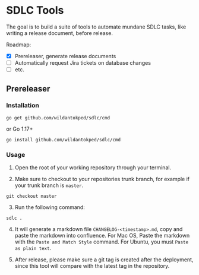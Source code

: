 # SDLC Tools
The goal is to build a suite of tools to automate mundane SDLC tasks, like writing a release document, before release.

Roadmap:

- [x] Prereleaser, generate release documents
- [ ] Automatically request Jira tickets on database changes
- [ ] etc.

## Prereleaser

### Installation

```
go get github.com/wildantokped/sdlc/cmd
```

or Go 1.17+

```
go install github.com/wildantokped/sdlc/cmd
```

### Usage

1. Open the root of your working repository through your terminal.

2. Make sure to checkout to your repositories trunk branch, for example if your trunk branch is `master`.

```
git checkout master
```

3. Run the following command:

```
sdlc .
```

4. It will generate a markdown file `CHANGELOG-<timestamp>.md`, copy and paste the markdown into confluence. For Mac OS, Paste the markdown with the `Paste and Match Style` command. For Ubuntu, you must `Paste as plain text`.

5. After release, please make sure a git tag is created after the deployment, since this tool will compare with the latest tag in the repository.
